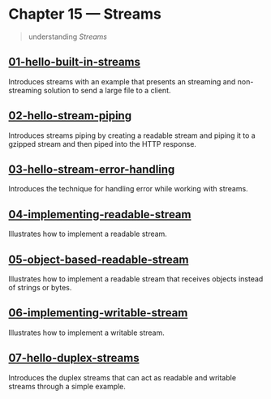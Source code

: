 # Chapter 15 &mdash; Streams
> understanding *Streams*

## [01-hello-built-in-streams](./01-hello-built-in-streams/)
Introduces streams with an example that presents an streaming and non-streaming solution to send a large file to a client.

## [02-hello-stream-piping](./02-hello-stream-piping/)
Introduces streams piping by creating a readable stream and piping it to a gzipped stream and then piped into the HTTP response.

## [03-hello-stream-error-handling](./03-hello-stream-error-handling/)
Introduces the technique for handling error while working with streams.

## [04-implementing-readable-stream](./04-implementing-readable-stream/)
Illustrates how to implement a readable stream.

## [05-object-based-readable-stream](./05-object-based-readable-stream/)
Illustrates how to implement a readable stream that receives objects instead of strings or bytes.

## [06-implementing-writable-stream](./06-implementing-writable-stream/)
Illustrates how to implement a writable stream.

## [07-hello-duplex-streams](./07-hello-duplex-streams/)
Introduces the duplex streams that can act as readable and writable streams through a simple example.
